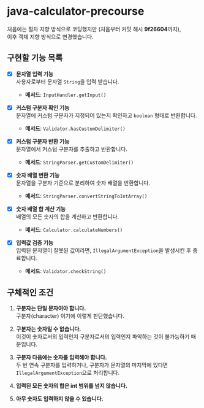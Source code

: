 # java-calculator-precourse

처음에는 절차 지향 방식으로 코딩했지만 (처음부터 커밋 해시 **9f26604**까지),  
이후 객체 지향 방식으로 변경했습니다.

## 구현할 기능 목록

- [x] **문자열 입력 기능**  
  사용자로부터 문자열 `String`을 입력 받습니다.
    - **메서드**: `InputHandler.getInput()`


- [x] **커스텀 구분자 확인 기능**  
  문자열에 커스텀 구분자가 지정되어 있는지 확인하고 `boolean` 형태로 반환합니다.
    - **메서드**: `Validator.hasCustomDelimiter()`


- [x] **커스텀 구분자 반환 기능**  
  문자열에서 커스텀 구분자를 추출하고 반환합니다.
    - **메서드**: `StringParser.getCustomDelimiter()`


- [x] **숫자 배열 변환 기능**  
  문자열을 구분자 기준으로 분리하여 숫자 배열을 반환합니다.
    - **메서드**: `StringParser.convertStringToIntArray()`


- [x] **숫자 배열 합 계산 기능**  
  배열의 모든 숫자의 합을 계산하고 반환합니다.
    - **메서드**: `Calculator.calculateNumbers()`


- [x] **입력값 검증 기능**  
  입력된 문자열이 잘못된 값이라면, `IllegalArgumentException`을 발생시킨 후 종료합니다.
    - **메서드**: `Validator.checkString()`

## 구체적인 조건

1. **구분자는 단일 문자여야 합니다.**  
   구분자(character) 이기에 이렇게 판단했습니다.

2. **구분자는 숫자일 수 없습니다.**  
   이것이 숫자로서의 입력인지 구분자로서의 입력인지 파악하는 것이 불가능하기 때문입니다.

3. **구분자 다음에는 숫자를 입력해야 합니다.**  
   두 번 연속 구분자를 입력하거나, 구분자가 문자열의 마지막에 있다면 `IllegalArgumentException`으로 처리합니다.

4. **입력된 모든 숫자의 합은 int 범위를 넘지 않습니다.**

5. **아무 숫자도 입력하지 않을 수 있습니다.**

